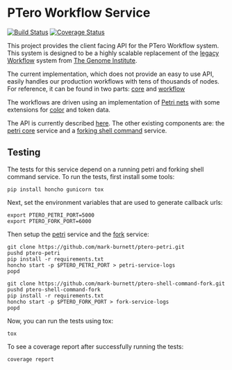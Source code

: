 # PTero Workflow Service
[![Build Status](https://travis-ci.org/mark-burnett/ptero-workflow.svg?branch=master)](https://travis-ci.org/mark-burnett/ptero-workflow)
[![Coverage Status](https://img.shields.io/coveralls/mark-burnett/ptero-workflow.svg)](https://coveralls.io/r/mark-burnett/ptero-workflow)

This project provides the client facing API for the PTero Workflow system.
This system is designed to be a highly scalable replacement of the [legacy
Workflow](https://github.com/genome/tgi-workflow) system from [The Genome
Institute](http://genome.wustl.edu/).

The current implementation, which does not provide an easy to use API, easily
handles our production workflows with tens of thousands of nodes.  For
reference, it can be found in two parts:
[core](https://github.com/genome/ptero-core) and
[workflow](https://github.com/genome/ptero-workflow)

The workflows are driven using an implementation of [Petri
nets](https://en.wikipedia.org/wiki/Petri_net) with some extensions for
[color](https://en.wikipedia.org/wiki/Coloured_Petri_net) and token data.

The API is currently described
[here](https://github.com/mark-burnett/ptero-apis/blob/master/workflow.md).
The other existing components are: the [petri
core](https://github.com/mark-burnett/ptero-petri) service and a [forking shell
command](https://github.com/mark-burnett/ptero-shell-command-fork) service.


## Testing

The tests for this service depend on a running petri and forking shell command
service.  To run the tests, first install some tools:

    pip install honcho gunicorn tox

Next, set the environment variables that are used to generate callback urls:

    export PTERO_PETRI_PORT=5000
    export PTERO_FORK_PORT=6000

Then setup the [petri](https://github.com/mark-burnett/ptero-petri) service and
the [fork](https://github.com/mark-burnett/ptero-shell-command-fork) service:

    git clone https://github.com/mark-burnett/ptero-petri.git
    pushd ptero-petri
    pip install -r requirements.txt
    honcho start -p $PTERO_PETRI_PORT > petri-service-logs
    popd

    git clone https://github.com/mark-burnett/ptero-shell-command-fork.git
    pushd ptero-shell-command-fork
    pip install -r requirements.txt
    honcho start -p $PTERO_FORK_PORT > fork-service-logs
    popd

Now, you can run the tests using tox:

    tox

To see a coverage report after successfully running the tests:

    coverage report
